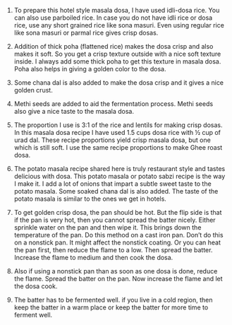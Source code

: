 1. To prepare this hotel style masala dosa, I have used idli-dosa rice. You can also use parboiled rice. In case you do not have idli rice or dosa rice, use any short grained rice like sona masuri. Even using regular rice like sona masuri or parmal rice gives crisp dosas.

2. Addition of thick poha (flattened rice) makes the dosa crisp and also makes it soft. So you get a crisp texture outside with a nice soft texture inside. I always add some thick poha to get this texture in masala dosa. Poha also helps in giving a golden color to the dosa.

3. Some chana dal is also added to make the dosa crisp and it gives a nice golden crust.

4. Methi seeds are added to aid the fermentation process. Methi seeds also give a nice taste to the masala dosa.

5. The proportion I use is 3:1 of the rice and lentils for making crisp dosas. In this masala dosa recipe I have used 1.5 cups dosa rice with ½ cup of urad dal. These recipe proportions yield crisp masala dosa, but one which is still soft. I use the same recipe proportions to make Ghee roast dosa.

6. The potato masala recipe shared here is truly restaurant style and tastes delicious with dosa. This potato masala or potato sabzi recipe is the way I make it. I add a lot of onions that impart a subtle sweet taste to the potato masala. Some soaked chana dal is also added. The taste of the potato masala is similar to the ones we get in hotels.




7. To get golden crisp dosa, the pan should be hot. But the flip side is that if the pan is very hot, then you cannot spread the batter nicely. Either sprinkle water on the pan and then wipe it. This brings down the temperature of the pan. Do this method on a cast iron pan. Don’t do this on a nonstick pan. It might affect the nonstick coating. Or you can heat the pan first, then reduce the flame to a low. Then spread the batter. Increase the flame to medium and then cook the dosa.

8. Also if using a nonstick pan than as soon as one dosa is done, reduce the flame. Spread the batter on the pan. Now increase the flame and let the dosa cook.

9. The batter has to be fermented well. if you live in a cold region, then keep the batter in a warm place or keep the batter for more time to ferment well.